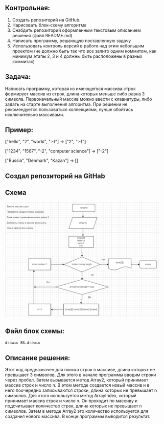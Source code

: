 ## Контрольная:

1. Создать репозиторий на GitHub.
2. Нарисовать блок-схему алгоритма 
3. Снабдить репозиторий оформленным текстовым описанием решения (файл README.md)
4. Написать программу, решающую поставленную задачу
5. Использовать контроль версий в работе над этим небольшим проектом (не должно быть так что все залито одним коммитом, как минимум этапы 2, 3 и 4 должны быть расположены в разных коммитах)

## Задача: 

Написать программу, которая из имеющегося массива строк формирует массив из строк, длина которых меньше либо равна 3 символа. Первоначальный массив можно ввести с клавиатуры, либо задать на старте выполнения алгоритма. При решении не рекомендуется пользоваться коллекциями, лучше обойтись исключительно массивами.

## Пример:
["hello", "2", "world", ":-)"] -> ["2", ":-)"]

["1234", "1567", "-2", "computer science"] -> ["-2"]

["Russia", "Denmark", "Kazan"] -> []

## Создал репозиторий на GitHab


## Схема
![Схема](scrin.png)


## Файл блок схемы:

    drawio BS.drawio

## Описание решения:
Этот код предназначен для поиска строк в массиве, длина которых не превышает 3 символов. 
Для этого в начале программы вводим строки через пробел. 
Затем вызывается метод Array2, который принимает массив строк и число n. В этом методе создается новый массив и в него поочередно записываются строки, длина которых не превышает n символов. 
Для этого используется метод ArrayIndex, который принимает массив строк и число n. Он проходит по массиву и подсчитывает количество строк, длина которых не превышает n символов. 
Затем в методе Array2 это количество используется для создания нового массива. 
В конце программы выводится результат.